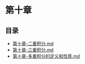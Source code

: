 # 第十章

## 目录

-  [第十章-二重积分.md](第十章-二重积分.md) 
-  [第十章-三重积分.md](第十章-三重积分.md) 
-  [第十章-多重积分的定义和性质.md](第十章-多重积分的定义和性质.md) 